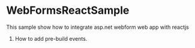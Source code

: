 # WebFormsReactSample
This sample show how to integrate asp.net webform web app with reactjs
1. How to add pre-build events.
